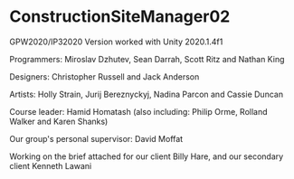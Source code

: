 # ConstructionSiteManager02
GPW2020/IP32020
Version worked with  Unity 2020.1.4f1

Programmers: Miroslav Dzhutev, Sean Darrah, Scott Ritz and Nathan King 

Designers: Christopher Russell and Jack Anderson 

Artists: Holly Strain, Jurij Bereznyckyj, Nadina Parcon and Cassie Duncan

Course leader: Hamid Homatash (also including: Philip Orme, Rolland Walker and Karen Shanks)

Our group's personal supervisor: David Moffat

Working on the brief attached for our client Billy Hare, and our secondary client Kenneth Lawani
